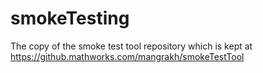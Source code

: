 # smokeTesting
The copy of the smoke test tool repository which is kept at https://github.mathworks.com/mangrakh/smokeTestTool
